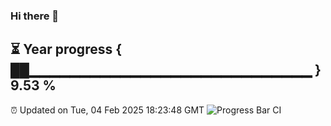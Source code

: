 ### Hi there 👋
⏳ Year progress { ██▁▁▁▁▁▁▁▁▁▁▁▁▁▁▁▁▁▁▁▁▁▁▁▁▁▁▁▁ } 9.53 %
---
⏰ Updated on Tue, 04 Feb 2025 18:23:48 GMT
![Progress Bar CI](https://github.com/liununu/liununu/workflows/Progress%20Bar%20CI/badge.svg)

